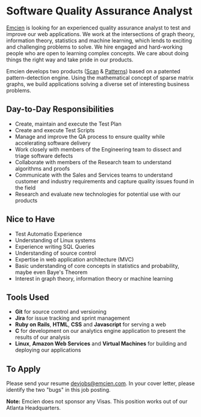 # Software Quality Assurance Analyst

[Emcien](http://emcien.com/) is looking for an experienced quality assurance analyst to test and improve our web applications. We work at the intersections of graph theory, information theory, statistics and machine learning, which lends to exciting and challenging problems to solve. We hire engaged and hard-working people who are open to learning complex concepts. We care about doing things the right way and take pride in our products.

Emcien develops two products ([Scan](http://emcien.com/patterns/) &
[Patterns](http://emcien.com/scan/)) based on a patented pattern-detection engine. Using the mathematical concept of sparse matrix graphs, we build applications solving a diverse set of interesting business problems.

## Day-to-Day Responsibilities
* Create, maintain and execute the Test Plan
* Create and execute Test Scripts 
* Manage and improve the QA process to ensure quality while accelerating software delivery
* Work closely with members of the Engineering team to dissect and triage software defects
* Collaborate with members of the Research team to understand algorithms and proofs
* Communicate with the Sales and Services teams to understand customer and industry requirements and  capture quality issues found in the field
* Research and evaluate new technologies for potential use with our products

## Nice to Have
* Test Automatio Experience
* Understanding of Linux systems
* Experience writing SQL Queries
* Understanding of source control
* Expertise in web application architecture (MVC)
* Basic understanding of core concepts in statistics and probability, maybe even Baye's Theorem
* Interest in graph theory, information theory or machine learning

## Tools Used
* **Git** for source control and versioning
* **Jira** for issue tracking and sprint management
* **Ruby on Rails**, **HTML**, **CSS** and **Javascript** for serving a web
* **C** for development on our analytics engine application to present the results of our analysis
* **Linux**, **Amazon Web Services** and **Virtual Machines** for building and deploying our applications

## To Apply
Please send your resume [devjobs@emcien.com](mailto:devjobs@emcien.com). In your cover letter, please identify the two "bugs" in this job posting.

**Note:**
Emcien does not sponsor any Visas. This position works out of our Atlanta Headquarters.
